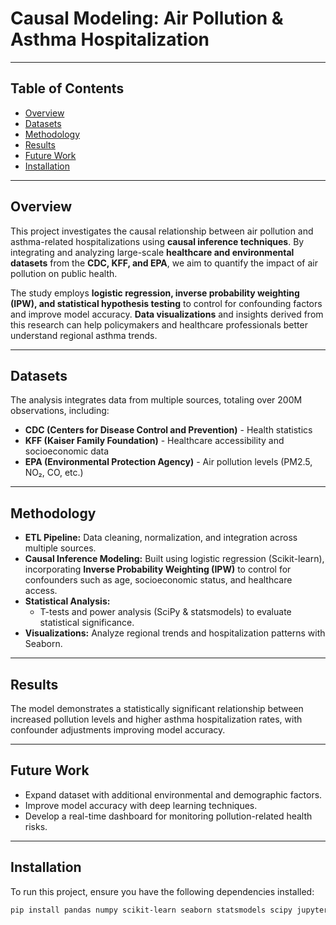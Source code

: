 # Causal Modeling: Air Pollution & Asthma Hospitalization

--- 

## Table of Contents
- [Overview](#overview)
- [Datasets](#datasets)
- [Methodology](#methodology)
- [Results](#results)
- [Future Work](#future-work)
- [Installation](#installation)

--- 

## Overview
This project investigates the causal relationship between air pollution and asthma-related hospitalizations using **causal inference techniques**. By integrating and analyzing large-scale **healthcare and environmental datasets** from the **CDC, KFF, and EPA**, we aim to quantify the impact of air pollution on public health.  

The study employs **logistic regression, inverse probability weighting (IPW), and statistical hypothesis testing** to control for confounding factors and improve model accuracy. **Data visualizations** and insights derived from this research can help policymakers and healthcare professionals better understand regional asthma trends.  

--- 

## Datasets
The analysis integrates data from multiple sources, totaling over 200M observations, including:
- **CDC (Centers for Disease Control and Prevention)** - Health statistics
- **KFF (Kaiser Family Foundation)** - Healthcare accessibility and socioeconomic data
- **EPA (Environmental Protection Agency)** - Air pollution levels (PM2.5, NO₂, CO, etc.)

--- 

## Methodology
- **ETL Pipeline:** Data cleaning, normalization, and integration across multiple sources.
- **Causal Inference Modeling:** Built using logistic regression (Scikit-learn), incorporating **Inverse Probability Weighting (IPW)** to control for confounders such as age, socioeconomic status, and healthcare access.
- **Statistical Analysis:**
  - T-tests and power analysis (SciPy & statsmodels) to evaluate statistical significance.
- **Visualizations:** Analyze regional trends and hospitalization patterns with Seaborn.

--- 

## Results
The model demonstrates a statistically significant relationship between increased pollution levels and higher asthma hospitalization rates, with confounder adjustments improving model accuracy. 

--- 

## Future Work
- Expand dataset with additional environmental and demographic factors.
- Improve model accuracy with deep learning techniques.
- Develop a real-time dashboard for monitoring pollution-related health risks.

--- 

## Installation
To run this project, ensure you have the following dependencies installed:

```bash
pip install pandas numpy scikit-learn seaborn statsmodels scipy jupyter
```
